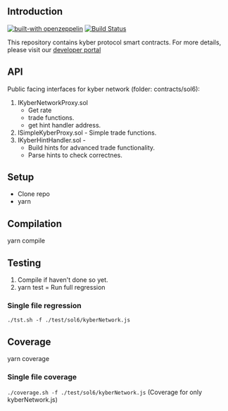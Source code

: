 ## Introduction
[![built-with openzeppelin](https://img.shields.io/badge/built%20with-OpenZeppelin-3677FF)](https://docs.openzeppelin.com/)
[![Build Status](https://api.travis-ci.com/KyberNetwork/kyber_protocol_sc.svg?branch=master&status=passed)](https://travis-ci.com/github/KyberNetwork/kyber_protocol_sc)


This repository contains kyber protocol smart contracts.
For more details, please visit our [developer portal](https://developer.kyber.network/)

## API
Public facing interfaces for kyber network (folder: contracts/sol6):
1. IKyberNetworkProxy.sol
     - Get rate
     - trade functions.
     - get hint handler address.
2. ISimpleKyberProxy.sol - Simple trade functions.
3. IKyberHintHandler.sol - 
    - Build hints for advanced trade functionality.
    - Parse hints to check correctnes.


## Setup
- Clone repo
- yarn

## Compilation
yarn compile

## Testing
1. Compile if haven't done so yet.
2. yarn test = Run full regression

### Single file regression
`./tst.sh -f ./test/sol6/kyberNetwork.js`

## Coverage
yarn coverage

### Single file coverage
`./coverage.sh -f ./test/sol6/kyberNetwork.js` (Coverage for only kyberNetwork.js)
